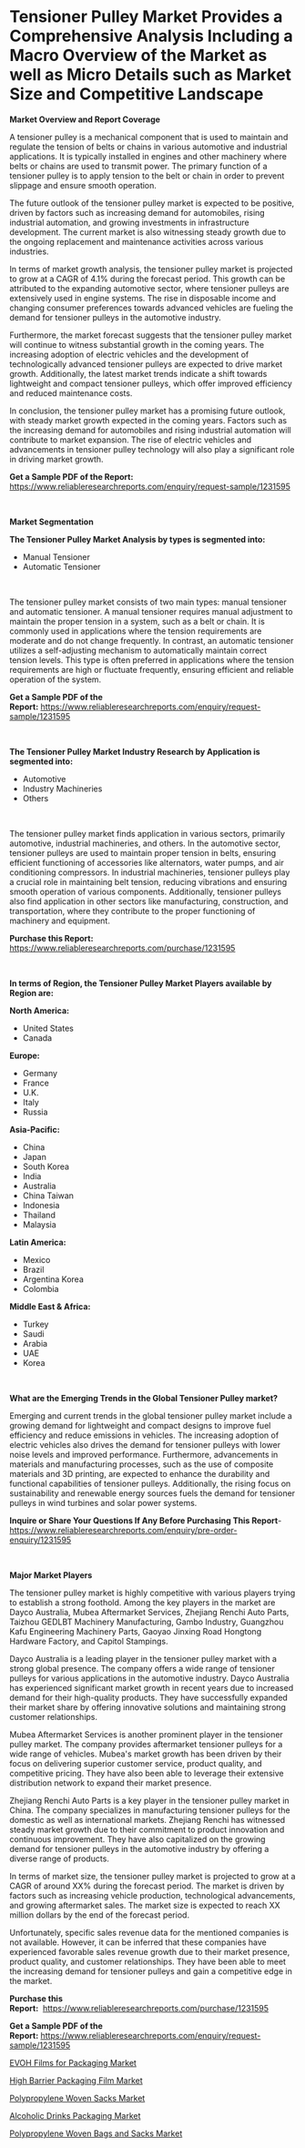 <p><h1>Tensioner Pulley Market Provides a Comprehensive Analysis Including a Macro Overview of the Market as well as Micro Details such as Market Size and Competitive Landscape</h1></p><p><strong>Market Overview and Report Coverage</strong></p>
<p><p>A tensioner pulley is a mechanical component that is used to maintain and regulate the tension of belts or chains in various automotive and industrial applications. It is typically installed in engines and other machinery where belts or chains are used to transmit power. The primary function of a tensioner pulley is to apply tension to the belt or chain in order to prevent slippage and ensure smooth operation.</p><p>The future outlook of the tensioner pulley market is expected to be positive, driven by factors such as increasing demand for automobiles, rising industrial automation, and growing investments in infrastructure development. The current market is also witnessing steady growth due to the ongoing replacement and maintenance activities across various industries.</p><p>In terms of market growth analysis, the tensioner pulley market is projected to grow at a CAGR of 4.1% during the forecast period. This growth can be attributed to the expanding automotive sector, where tensioner pulleys are extensively used in engine systems. The rise in disposable income and changing consumer preferences towards advanced vehicles are fueling the demand for tensioner pulleys in the automotive industry.</p><p>Furthermore, the market forecast suggests that the tensioner pulley market will continue to witness substantial growth in the coming years. The increasing adoption of electric vehicles and the development of technologically advanced tensioner pulleys are expected to drive market growth. Additionally, the latest market trends indicate a shift towards lightweight and compact tensioner pulleys, which offer improved efficiency and reduced maintenance costs.</p><p>In conclusion, the tensioner pulley market has a promising future outlook, with steady market growth expected in the coming years. Factors such as the increasing demand for automobiles and rising industrial automation will contribute to market expansion. The rise of electric vehicles and advancements in tensioner pulley technology will also play a significant role in driving market growth.</p></p>
<p><strong>Get a Sample PDF of the Report:</strong> <a href="https://www.reliableresearchreports.com/enquiry/request-sample/1231595">https://www.reliableresearchreports.com/enquiry/request-sample/1231595</a></p>
<p>&nbsp;</p>
<p><strong>Market Segmentation</strong></p>
<p><strong>The Tensioner Pulley Market Analysis by types is segmented into:</strong></p>
<p><ul><li>Manual Tensioner</li><li>Automatic Tensioner</li></ul></p>
<p>&nbsp;</p>
<p><p>The tensioner pulley market consists of two main types: manual tensioner and automatic tensioner. A manual tensioner requires manual adjustment to maintain the proper tension in a system, such as a belt or chain. It is commonly used in applications where the tension requirements are moderate and do not change frequently. In contrast, an automatic tensioner utilizes a self-adjusting mechanism to automatically maintain correct tension levels. This type is often preferred in applications where the tension requirements are high or fluctuate frequently, ensuring efficient and reliable operation of the system.</p></p>
<p><strong>Get a Sample PDF of the Report:</strong>&nbsp;<a href="https://www.reliableresearchreports.com/enquiry/request-sample/1231595">https://www.reliableresearchreports.com/enquiry/request-sample/1231595</a></p>
<p>&nbsp;</p>
<p><strong>The Tensioner Pulley Market Industry Research by Application is segmented into:</strong></p>
<p><ul><li>Automotive</li><li>Industry Machineries</li><li>Others</li></ul></p>
<p>&nbsp;</p>
<p><p>The tensioner pulley market finds application in various sectors, primarily automotive, industrial machineries, and others. In the automotive sector, tensioner pulleys are used to maintain proper tension in belts, ensuring efficient functioning of accessories like alternators, water pumps, and air conditioning compressors. In industrial machineries, tensioner pulleys play a crucial role in maintaining belt tension, reducing vibrations and ensuring smooth operation of various components. Additionally, tensioner pulleys also find application in other sectors like manufacturing, construction, and transportation, where they contribute to the proper functioning of machinery and equipment.</p></p>
<p><strong>Purchase this Report:</strong>&nbsp; <a href="https://www.reliableresearchreports.com/purchase/1231595">https://www.reliableresearchreports.com/purchase/1231595</a></p>
<p>&nbsp;</p>
<p><strong>In terms of Region, the Tensioner Pulley Market Players available by Region are:</strong></p>
<p>
    <p> <strong> North America: </strong>
        <ul>
            <li>United States</li>
            <li>Canada</li>
        </ul>
        </p> 
    <p> <strong> Europe: </strong>
        <ul>
            <li>Germany</li>
            <li>France</li>
            <li>U.K.</li>
            <li>Italy</li>
            <li>Russia</li>
        </ul>
        </p> 
    <p> <strong> Asia-Pacific: </strong>
        <ul>
            <li>China</li>
            <li>Japan</li>
            <li>South Korea</li>
            <li>India</li>
            <li>Australia</li>
            <li>China Taiwan</li>
            <li>Indonesia</li>
            <li>Thailand</li>
            <li>Malaysia</li>
        </ul>
        </p> 
    <p> <strong> Latin America: </strong>
        <ul>
            <li>Mexico</li>
            <li>Brazil</li>
            <li>Argentina Korea</li>
            <li>Colombia</li>
        </ul>
        </p> 
    <p> <strong> Middle East & Africa: </strong>
        <ul>
            <li>Turkey</li>
            <li>Saudi</li>
            <li>Arabia</li>
            <li>UAE</li>
            <li>Korea</li>
        </ul>
    </p>
    </p>
<p>&nbsp;</p>
<p><strong>What are the Emerging Trends in the Global Tensioner Pulley market?</strong></p>
<p><p>Emerging and current trends in the global tensioner pulley market include a growing demand for lightweight and compact designs to improve fuel efficiency and reduce emissions in vehicles. The increasing adoption of electric vehicles also drives the demand for tensioner pulleys with lower noise levels and improved performance. Furthermore, advancements in materials and manufacturing processes, such as the use of composite materials and 3D printing, are expected to enhance the durability and functional capabilities of tensioner pulleys. Additionally, the rising focus on sustainability and renewable energy sources fuels the demand for tensioner pulleys in wind turbines and solar power systems.</p></p>
<p><strong>Inquire or Share Your Questions If Any Before Purchasing This Report</strong>- <a href="https://www.reliableresearchreports.com/enquiry/pre-order-enquiry/1231595">https://www.reliableresearchreports.com/enquiry/pre-order-enquiry/1231595</a></p>
<p>&nbsp;</p>
<p><strong>Major Market Players</strong></p>
<p><p>The tensioner pulley market is highly competitive with various players trying to establish a strong foothold. Among the key players in the market are Dayco Australia, Mubea Aftermarket Services, Zhejiang Renchi Auto Parts, Taizhou GEDLBT Machinery Manufacturing, Gambo Industry, Guangzhou Kafu Engineering Machinery Parts, Gaoyao Jinxing Road Hongtong Hardware Factory, and Capitol Stampings.</p><p>Dayco Australia is a leading player in the tensioner pulley market with a strong global presence. The company offers a wide range of tensioner pulleys for various applications in the automotive industry. Dayco Australia has experienced significant market growth in recent years due to increased demand for their high-quality products. They have successfully expanded their market share by offering innovative solutions and maintaining strong customer relationships.</p><p>Mubea Aftermarket Services is another prominent player in the tensioner pulley market. The company provides aftermarket tensioner pulleys for a wide range of vehicles. Mubea's market growth has been driven by their focus on delivering superior customer service, product quality, and competitive pricing. They have also been able to leverage their extensive distribution network to expand their market presence.</p><p>Zhejiang Renchi Auto Parts is a key player in the tensioner pulley market in China. The company specializes in manufacturing tensioner pulleys for the domestic as well as international markets. Zhejiang Renchi has witnessed steady market growth due to their commitment to product innovation and continuous improvement. They have also capitalized on the growing demand for tensioner pulleys in the automotive industry by offering a diverse range of products.</p><p>In terms of market size, the tensioner pulley market is projected to grow at a CAGR of around XX% during the forecast period. The market is driven by factors such as increasing vehicle production, technological advancements, and growing aftermarket sales. The market size is expected to reach XX million dollars by the end of the forecast period.</p><p>Unfortunately, specific sales revenue data for the mentioned companies is not available. However, it can be inferred that these companies have experienced favorable sales revenue growth due to their market presence, product quality, and customer relationships. They have been able to meet the increasing demand for tensioner pulleys and gain a competitive edge in the market.</p></p>
<p><strong>Purchase this Report:</strong>&nbsp;&nbsp;<a href="https://www.reliableresearchreports.com/purchase/1231595">https://www.reliableresearchreports.com/purchase/1231595</a></p>
<p></p>
<p><strong>Get a Sample PDF of the Report:</strong>&nbsp;<a href="https://www.reliableresearchreports.com/enquiry/request-sample/1231595">https://www.reliableresearchreports.com/enquiry/request-sample/1231595</a></p>
<p><p><a href="https://medium.com/@anibalstamm1912/evoh-films-for-packaging-market-analysis-its-cagr-market-segmentation-and-global-industry-41c8007bd74b">EVOH Films for Packaging Market</a></p><p><a href="https://medium.com/@anibalstamm1912/high-barrier-packaging-film-market-exploring-market-share-market-trends-and-future-growth-73e2d5dfed36">High Barrier Packaging Film Market</a></p><p><a href="https://medium.com/@anibalstamm1912/polypropylene-woven-sacks-market-trends-and-market-analysis-forecasted-for-period-2023-2030-7dbf995394c6">Polypropylene Woven Sacks Market</a></p><p><a href="https://medium.com/@anibalstamm1912/alcoholic-drinks-packaging-market-size-cagr-trends-2024-2030-bc7dc0756923">Alcoholic Drinks Packaging Market</a></p><p><a href="https://medium.com/@anibalstamm1912/polypropylene-woven-bags-and-sacks-market-outlook-industry-overview-and-forecast-2023-to-2030-ac8c9ec89afe">Polypropylene Woven Bags and Sacks Market</a></p></p>